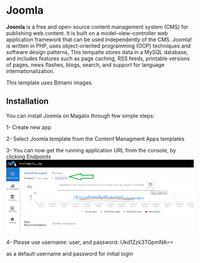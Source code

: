 # Joomla
**Joomla** is a free and open-source content management system (CMS) for publishing web content. It is built on a model–view–controller web application framework that can be used independently of the CMS.
Joomla! is written in PHP, uses object-oriented programming (OOP) techniques and software design patterns, This tempalte stores data in a MySQL database, and includes features such as page caching, RSS feeds, printable versions of pages, news flashes, blogs, search, and support for language internationalization.

This template uses Bitnami images.

## Installation

You can install Joomla on Magalix through few simple steps:

1- Create new app

2- Select Joomla template from the Content Managment Apps templates

3- You can now get the running application URL from the console, by clicking Endpoints 
![Application Endpoints](../../docs/resources/mgx_endpoint.png "Application Endpoints")

4- Please use username: user, and password: Ukd1Zzk3TGpmNA==

as a default username and password for initial login